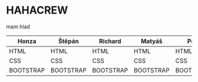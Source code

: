 # HAHACREW
mam hlad

| Honza          | Štěpán       |Richard|  Matyáš|Petr|Matěj|
| ------------- | ------------- |-------|--------|----|-----|
|HTML|HTML |HTML|HTML|HTML|HTML|
|CSS|CSS|CSS|CSS|CSS|CSS|
|BOOTSTRAP|BOOTSTRAP|BOOTSTRAP|BOOTSTRAP|BOOTSTRAP|BOOTSTRAP|
